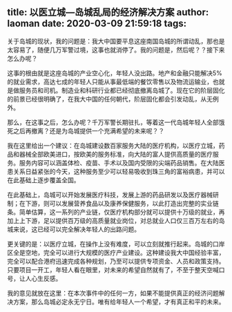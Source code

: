 title: 以医立城—岛城乱局的经济解决方案
author: laoman
date: 2020-03-09 21:59:18
tags:
---
关于岛城的现状，我的问题是：我大中国要平息这座南国岛城的所谓动乱，那也是太容易了，随便几万军警过境，这事也就消停了。我的问题是，然后呢？？接下来怎么办呢？

这事的根由就是这座岛城的产业空心化，年轻人没出路。地产和金融只能解决5%的就业需求，高达七成的年轻人只能从事最低端的餐饮零售以及物流运输业，也就是做服务员和司机。制造业和科研行业都已经彻底撤离岛城了。现在它的阶层固化的前景已经很明确了，在我大中国的任何朝代，阶层固化都会引发动乱，从无例外。

那么，在这事之后，怎么办呢？千万军警长期驻扎，等着这一代岛城年轻人全部饿死之后再撤离？还是为岛城提供一个充满希望的未来呢？？

我在这里给出一个建议：在岛城建设数百家服务大陆的医疗机构，以医疗立城，药品和器械全部欧美进口，按欧美的服务标准，向大陆的富人提供高质量的医疗服务。服务内容可以涵盖体检、疫苗、手术以及国内受限的尖端药品销售。在大陆医患关系日益紧张的今天，这种服务至少可以轻易吸收到珠三角的富裕病患，并可以在此基础上逐步覆盖全国。

在此基础上，岛城可以开始发展医疗科技，发展上游的药品研发以及医疗器械研制；在下游，则可以发展营养食品以及康养保健服务，以此打造出完整的实业链条。简单估算，这一系列的产业链，仅医疗机构部分就可以提供十万级的就业，再加上上下游，足以提供百万级的高质量就业岗位，对总就业人口仅三百万左右的岛城来说，这已经可以完全解决年轻人的出路问题。

更关键的是：以医疗立城，在操作上没有难度，可以立刻就推行起来。岛城的口岸区全是空地，完全可以进行大规模的医疗产业建设。这种建设我大中国经验丰富，完全可以配合港府迅速完成各种规划，乃至可以提供专项资金、人员和政策支持。只要项目一开工，年轻人看在眼里，对未来的希望自然就有了，不至于整天空喊口号，让人心生反感。

我的意见就放在这里：在本次事件中的任何一方，如果不能提供真正的经济问题解决方案，那么岛城必定永无宁日。唯有给年轻人一个希望，才有真正和平的未来。

